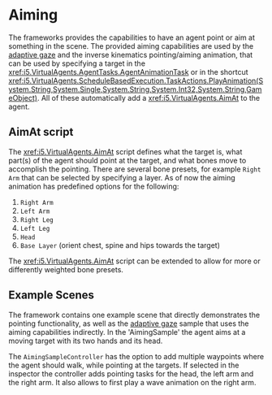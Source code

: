 # Aiming
The frameworks provides the capabilities to have an agent point or aim at something in the scene.
The provided aiming capabilities are used by the [adaptive gaze](adaptive-gaze.md) and the inverse kinematics pointing/aiming animation, that can be used by specifying a target in the <xref:i5.VirtualAgents.AgentTasks.AgentAnimationTask> or in the shortcut <xref:i5.VirtualAgents.ScheduleBasedExecution.TaskActions.PlayAnimation(System.String,System.Single,System.String,System.Int32,System.String,GameObject)>.
All of these automatically add a <xref:i5.VirtualAgents.AimAt> to the agent.

## AimAt script
The <xref:i5.VirtualAgents.AimAt> script defines what the target is, what part(s) of the agent should point at the target, and what bones move to accomplish the pointing.
There are several bone presets, for example `Right Arm` that can be selected by specifying a layer.
As of now the aiming animation has predefined options for the following:
1. `Right Arm`
2. `Left Arm`
3. `Right Leg`
4. `Left Leg`
5. `Head`
6. `Base Layer` (orient chest, spine and hips towards the target)

The <xref:i5.VirtualAgents.AimAt> script can be extended to allow for more or differently weighted bone presets.

## Example Scenes

The framework contains one example scene that directly demonstrates the pointing functionality, as well as the [adaptive gaze](adaptive-gaze.md#example-scenes) sample that uses the aiming capabilities indirectly.
In the 'AimingSample' the agent aims at a moving target with its two hands and its head.

The `AimingSampleController` has the option to add multiple waypoints where the agent should walk, while pointing at the targets.
If selected in the inspector the controller adds pointing tasks for the head, the left arm and the right arm.
It also allows to first play a wave animation on the right arm.